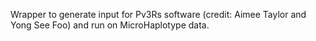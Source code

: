 Wrapper to generate input for Pv3Rs software (credit: Aimee Taylor and Yong See Foo) and run on MicroHaplotype data.
